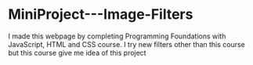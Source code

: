 # MiniProject---Image-Filters
I made this webpage by completing  Programming Foundations with JavaScript, HTML and CSS course. I try new filters other than this course but this course give me idea of this project

